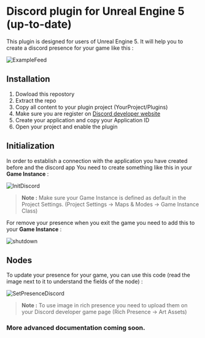 # Discord plugin for Unreal Engine 5 (up-to-date)

This plugin is designed for users of Unreal Engine 5. It will help you to create a discord presence for your game like this : 

![ExampleFeed](https://user-images.githubusercontent.com/47295080/147773806-fbaae57b-51e7-400f-a1a4-88a92bd77bd4.png)


## Installation

1) Dowload this repostory
2) Extract the repo
3) Copy all content to your plugin project (YourProject/Plugins)
4) Make sure you are register on [Discord developer website](https://discord.com/developers/applications  "Discord Developer Website")
5) Create your application and copy your Application ID
6) Open your project and enable the plugin

## Initialization

In order to establish a connection with the application you have created before and the discord app 
You need to create something like this in your **Game Instance**  : 

![InitDiscord](https://user-images.githubusercontent.com/47295080/147773538-c4ac76cd-2199-4a1a-af90-cc695d8c0386.png)

> **Note :** Make sure your Game Instance is defined as default in the Project Settings. (Project Settings -> Maps & Modes -> Game Instance Class)

For remove your presence when you exit the game you need to add this to your **Game Instance** :

![shutdown](https://user-images.githubusercontent.com/47295080/192113957-b7675e3f-161d-4d23-bb98-e5ce6f48a586.png)

## Nodes 

To update your presence for your game, you can use this code (read the image next to it to understand the fields of the node) : 

![SetPresenceDiscord](https://user-images.githubusercontent.com/47295080/147773549-6f106fda-835d-4cff-97f8-c220627b2dbf.png)

> **Note :** To use image in rich presence you need to upload them on your Discord developer game page (Rich Presence -> Art Assets)

### **More advanced documentation coming soon.**
